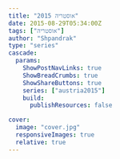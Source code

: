 ```yaml
---
title: "אוסטריה 2015"
date: 2015-08-29T05:34:00Z
tags: ["אוסטריה"]
author: "Shpandrak"
type: "series"
cascade:
  params:
    ShowPostNavLinks: true
    ShowBreadCrumbs: true
    ShowShareButtons: true
    series: ["austria2015"]
    build:
      publishResources: false

cover:
  image: "cover.jpg"
  responsiveImages: true
  relative: true
---
```

